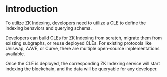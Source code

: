 # Introduction

To utilize ZK Indexing, developers need to utilize a CLE to define the indexing behaviors and querying schema.

Developers can build CLEs for ZK Indexing from scratch, migrate them from existing subgraphs, or reuse deployed CLEs. For existing protocols like Uniswap, AAVE, or Curve, there are multiple open-source implementations available.

Once the CLE is deployed, the corresponding ZK Indexing service will start indexing the blockchain, and the data will be queryable for any developer.
